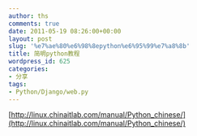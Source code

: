 ```yaml
---
author: ths
comments: true
date: 2011-05-19 08:26:00+00:00
layout: post
slug: '%e7%ae%80%e6%98%8epython%e6%95%99%e7%a8%8b'
title: 简明python教程
wordpress_id: 625
categories:
- 分享
tags:
- Python/Django/web.py
---
```


[http://linux.chinaitlab.com/manual/Python_chinese/](http://linux.chinaitlab.com/manual/Python_chinese/)



